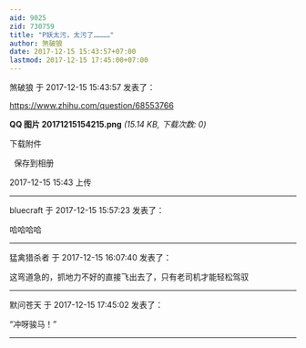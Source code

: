 ```yaml
---
aid: 9025
zid: 730759
title: "P妖太污，太污了…………"
author: 煞破狼
date: 2017-12-15 15:43:57+07:00
lastmod: 2017-12-15 17:45:00+07:00
---
```


煞破狼 于 2017-12-15 15:43:57 发表了：

https://www.zhihu.com/question/68553766

**QQ 图片 20171215154215.png** _(15.14 KB, 下载次数: 0)_

下载附件

&nbsp;
保存到相册

2017-12-15 15:43 上传

---

bluecraft 于 2017-12-15 15:57:23 发表了：

哈哈哈哈

---

猛禽猎杀者 于 2017-12-15 16:07:40 发表了：

这弯道急的，抓地力不好的直接飞出去了，只有老司机才能轻松驾驭

---

默问苍天 于 2017-12-15 17:45:02 发表了：

“冲呀骏马！”

---
